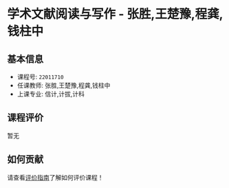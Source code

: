 # 学术文献阅读与写作 - 张胜,王楚豫,程龚,钱柱中

## 基本信息

- 课程号: `22011710`
- 任课教师: 张胜,王楚豫,程龚,钱柱中
- 上课专业: 信计,计拔,计科

## 课程评价

暂无

## 如何贡献

请查看[评价指南](../how-to-comment.md)了解如何评价课程！
